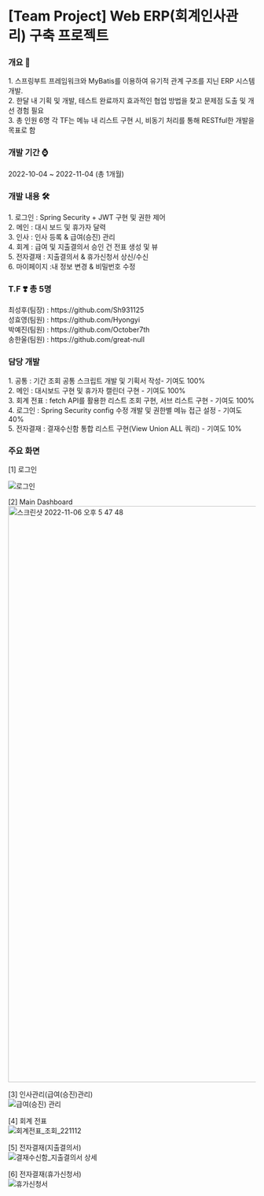 # [Team Project] Web ERP(회계인사관리) 구축 프로젝트 <br/>

<h3>개요 📌</h3>
1. 스프링부트 프레임워크와 MyBatis를 이용하여 유기적 관계 구조를 지닌 ERP 시스템 개발. <br>
2. 한달 내 기획 및 개발, 테스트 완료까지 효과적인 협업 방법을 찾고 문제점 도출 및 개선 경험 필요<br>
3. 총 인원 6명 각 TF는 메뉴 내 리스트 구현 시, 비동기 처리를 통해 RESTful한 개발을 목표로 함

<h3>개발 기간 ⌚️</h3>
2022-10-04 ~ 2022-11-04 (총 1개월)<br/>

<h3>개발 내용 🛠</h3>
1. 로그인 : Spring Security + JWT 구현 및 권한 제어<br>
2. 메인 : 대시 보드 및 휴가자 달력<br>
3. 인사 : 인사 등록 & 급여(승진) 관리<br>
4. 회계 : 급여 및 지출결의서 승인 건 전표 생성 및 뷰<br>
5. 전자결재 : 지출결의서 & 휴가신청서 상신/수신<br>
6. 마이페이지 :내 정보 변경 & 비밀번호 수정<br>

<h3>T.F ❣️ 총 5명</h3> 
최성후(팀장) : https://github.com/Sh931125<br>
성효영(팀원) : https://github.com/Hyongyi<br>
박예진(팀원) : https://github.com/October7th<br>
송한울(팀원) : https://github.com/great-null<br>

<h3>담당 개발</h3>
1. 공통 : 기간 조회 공통 스크립트 개발 및 기획서 작성- 기여도 100%<br>
2. 메인 : 대시보드 구현 및 휴가자 캘린더 구현 - 기여도 100%<br>
3. 회계 전표 : fetch API를 활용한 리스트 조회 구현, 서브 리스트 구현 - 기여도 100%<br>
4. 로그인 : Spring Security config 수정 개발 및 권한별 메뉴 접근 설정 - 기여도 40%<br>
5. 전자결재 : 결재수신함 통합 리스트 구현(View Union ALL 쿼리) - 기여도 10%<br>

<h3>주요 화면</h3>
[1] 로그인<br>

![로그인](https://user-images.githubusercontent.com/102308415/201522176-3e8359d2-4002-4074-84a0-b22a4e70be31.png)<br>

[2] Main Dashboard<br>
<img width="1170" alt="스크린샷 2022-11-06 오후 5 47 48" src="https://user-images.githubusercontent.com/102308415/200162016-da469d67-8cfc-403a-a964-d4fae3b0163f.png"><br>

[3] 인사관리(급여(승진)관리)<br>
![급여(승진) 관리](https://user-images.githubusercontent.com/102308415/201522206-bbeb391d-8071-4252-8611-27a4a31c190f.jpeg)<br>

[4] 회계 전표<br>
![회계전표_조회_221112](https://user-images.githubusercontent.com/102308415/201522075-69564dc7-53ba-4f48-8143-9120f944c369.png)<br>

[5] 전자결재(지출결의서)<br>
![결재수신함_지출결의서 상세](https://user-images.githubusercontent.com/102308415/201522221-e17aa226-f447-410d-a9eb-da0d7d2cf2f8.png)<br>

[6] 전자결재(휴가신청서)<br>
![휴가신청서](https://user-images.githubusercontent.com/102308415/201522243-6d7fa1fe-615a-4710-b0ef-2b7896a1230c.png)<br>

